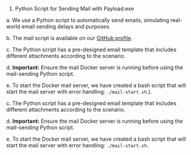  1. Python Script for Sending Mail with Payload.exe

a. We use a Python script to automatically send emails, simulating real-world email sending delays and purposes.

b. The mail script is available on our [GitHub profile](https://github.com/JOSHUAPBIJU/Project-win-evasion-RedTeam/tree/main/Project-Files/mail%20server).

c. The Python script has a pre-designed email template that includes different attachments according to the scenario.

d. **Important:** Ensure the mail Docker server is running before using the mail-sending Python script.

e. To start the Docker mail server, we have created a bash script that will start the mail server with error handling: `./mail-start.sh`.).

c. The Python script has a pre-designed email template that includes different attachments according to the scenario.

d. **Important:** Ensure the mail Docker server is running before using the mail-sending Python script.

e. To start the Docker mail server, we have created a bash script that will start the mail server with error handling: `./mail-start.sh`.
